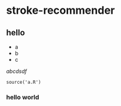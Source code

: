 stroke-recommender
==================

## hello
- a
- b
- c

_abcdsdf_

```
source('a.R')
```

### hello world
